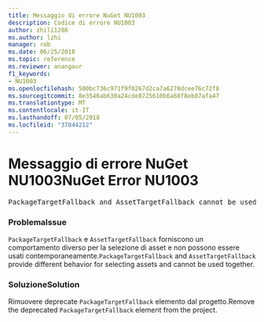 ```yaml
---
title: Messaggio di errore NuGet NU1003
description: Codice di errore NU1003
author: zhili1208
ms.author: lzhi
manager: rob
ms.date: 06/25/2018
ms.topic: reference
ms.reviewer: anangaur
f1_keywords:
- NU1003
ms.openlocfilehash: 500bc736c971f9f0267d2ca7a6278dcee76c72f8
ms.sourcegitcommit: 8e3546ab630a24cde8725610b6a68f8eb87afa47
ms.translationtype: MT
ms.contentlocale: it-IT
ms.lasthandoff: 07/05/2018
ms.locfileid: "37844212"
---
```

# <a name="nuget-error-nu1003"></a><span data-ttu-id="68a65-103">Messaggio di errore NuGet NU1003</span><span class="sxs-lookup"><span data-stu-id="68a65-103">NuGet Error NU1003</span></span>

<pre>PackageTargetFallback and AssetTargetFallback cannot be used together. Remove PackageTargetFallback(deprecated) references from the project environment.</pre>

### <a name="issue"></a><span data-ttu-id="68a65-104">Problema</span><span class="sxs-lookup"><span data-stu-id="68a65-104">Issue</span></span>
<span data-ttu-id="68a65-105">`PackageTargetFallback` e `AssetTargetFallback` forniscono un comportamento diverso per la selezione di asset e non possono essere usati contemporaneamente.</span><span class="sxs-lookup"><span data-stu-id="68a65-105">`PackageTargetFallback` and `AssetTargetFallback` provide different behavior for selecting assets and cannot be used together.</span></span>

### <a name="solution"></a><span data-ttu-id="68a65-106">Soluzione</span><span class="sxs-lookup"><span data-stu-id="68a65-106">Solution</span></span>
<span data-ttu-id="68a65-107">Rimuovere deprecate `PackageTargetFallback` elemento dal progetto.</span><span class="sxs-lookup"><span data-stu-id="68a65-107">Remove the deprecated `PackageTargetFallback` element from the project.</span></span>